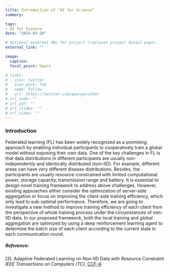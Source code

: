 ```yaml
---
title: Introduction of "AI for Science"
summary: 

tags:
- AI for Science
date: "2025-03-20"

# Optional external URL for project (replaces project detail page).
external_link: ""

image:
  caption: 
  focal_point: Smart

# links:
# - icon: twitter
#   icon_pack: fab
#   name: Follow
#   url: https://twitter.com/georgecushen
# url_code: ""
# url_pdf: ""
# url_slides: ""
# url_video: ""
---
```


<!-- ### **1. Heterogeneous Data & Resource Constraints: Batch Size Adaptation** -->
### Introduction

Federated learning (FL) has been widely recognized as a promising approach by enabling individual participants to cooperatively train a global model without exposing their own data. One of the key challenges in FL is that data distributions in different participants are usually non-independently and identically distributed (non-IID). For example, different areas can have very different disease distributions. Besides, the participants are usually resource-constrained with limited computational power, storage capacity, transmission range and battery. It is essential to design novel training framework to address above challenges. However, existing approaches either consider the optimization of server-side aggregation or focus on improving the client-side training efficiency, which only lead to sub-optimal performance. Therefore, we are going to investigate a new method to improve training efficiency of each client from the perspective of whole training process under the circumstances of non-IID data. In our proposed framework, both the local training and global aggregation are optimized by using a deep reinforcement learning agent to determine the batch size of each client according to the current state in each communication round.


##### Reference:

[3]. Adaptive Federated Learning on Non-IID Data with Resource Constraint. *IEEE Transactions on Computers (TC)*, <u>CCF-A</u>
